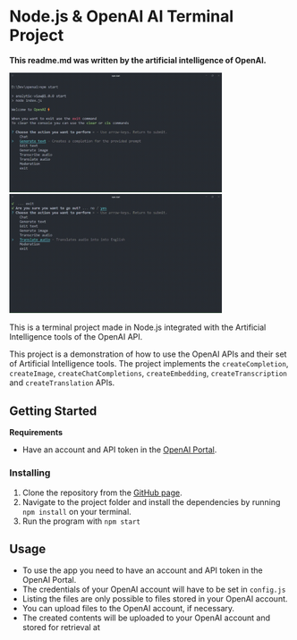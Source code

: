 # Node.js & OpenAI AI Terminal Project
**This readme.md was written by the artificial intelligence of OpenAI.**

<img src="/media/chat.gif" width=380></img>
<img src="/media/moderation.gif" width=380></img>

This is a terminal project made in Node.js integrated with the Artificial Intelligence tools of the OpenAI API.

This project is a demonstration of how to use the OpenAI APIs and their set of Artificial Intelligence tools. The project implements the `createCompletion`, `createImage`, `createChatCompletions`, `createEmbedding`, `createTranscription` and `createTranslation` APIs.

## Getting Started

**Requirements**
* Have an account and API token in the [OpenAI Portal](https://beta.openai.com).

### Installing

1. Clone the repository from the [GitHub page](https://github.com/sampxcs/openai).
2. Navigate to the project folder and install the dependencies by running `npm install` on your terminal.
3. Run the program with `npm start`

## Usage

* To use the app you need to have an account and API token in the OpenAI Portal.
* The credentials of your OpenAI account will have to be set in `config.js`
* Listing the files are only possible to files stored in your OpenAI account.
* You can upload files to the OpenAI account, if necessary.
* The created contents will be uploaded to your OpenAI account and stored for retrieval at
